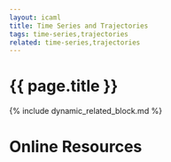 ```yaml
---
layout: icaml
title: Time Series and Trajectories
tags: time-series,trajectories
related: time-series,trajectories
---
```

# {{ page.title }}

{% include dynamic_related_block.md %}


# Online Resources